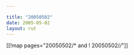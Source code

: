 ```yaml
---

title: "20050502"
date: 2005-05-02
layout: rut
---
```


[[!map pages="20050502/* and ! 20050502/*/*"]]
